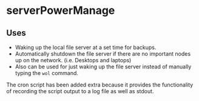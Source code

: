 serverPowerManage
=================

Uses
----

- Waking up the local file server at a set time for backups.
- Automatically shutdown the file server if there are no important nodes up on
	the network. (i.e. Desktops and laptops)
- Also can be used for just waking up the file server instead of manually typing
	the `wol` command.

The cron script has been added extra because it provides the functionality of
recording the script output to a log file as well as stdout.